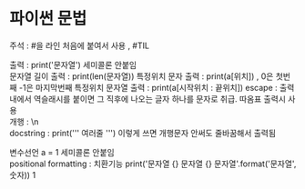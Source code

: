 # 파이썬 문법

주석 : #을 라인 처음에 붙여서 사용 , #TIL <br>

출력 :  print('문자열') 세미콜론 안붙임<br>
문자열 길이 출력 : print(len(문자열))
특정위치 문자 출력 : print(a[위치]) , 0은 첫번째 -1은 마지막번째
특정위치 문자열 출력 : print(a[시작위치 : 끝위치])
escape : 출력내에서 역슬래시를 붙이면 그 직후에 나오는 글자 하나를 문자로 취급. 따옴표 출력시 사용<br>
개행 : \n<br>
docstring : print('''  여러줄 ''') 이렇게 쓰면 개행문자 안써도 줄바꿈해서 출력됨<br>

변수선언 a = 1   세미콜론 안붙임<br>
positional formatting : 치환기능 print('문자열 {} 문자열 {} 문자열'.format('문자열', 숫자)) 
1

